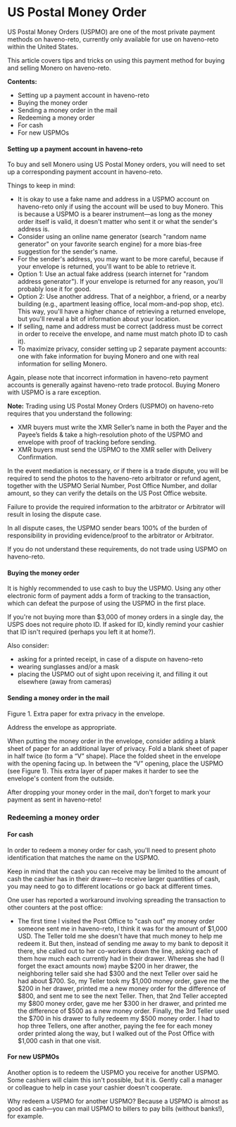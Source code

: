 # US Postal Money Order

US Postal Money Orders (USPMO) are one of the most private payment methods on haveno-reto, currently only available for use on haveno-reto within the United States.

This article covers tips and tricks on using this payment method for buying and selling Monero on haveno-reto.

**Contents:**
- Setting up a payment account in haveno-reto
- Buying the money order
- Sending a money order in the mail
- Redeeming a money order
- For cash
- For new USPMOs

#### Setting up a payment account in haveno-reto

To buy and sell Monero using US Postal Money orders, you will need to set up a corresponding payment account in haveno-reto.

Things to keep in mind:

- It is okay to use a fake name and address in a USPMO account on haveno-reto only if using the account will be used to buy Monero. This is because a USPMO is a bearer instrument—as long as the money order itself is valid, it doesn't matter who sent it or what the sender's address is.
- Consider using an online name generator (search "random name generator" on your favorite search engine) for a more bias-free suggestion for the sender's name.
- For the sender's address, you may want to be more careful, because if your envelope is returned, you'll want to be able to retrieve it.
- Option 1: Use an actual fake address (search internet for "random address generator"). If your envelope is returned for any reason, you'll probably lose it for good.
- Option 2: Use another address. That of a neighbor, a friend, or a nearby building (e.g., apartment leasing office, local mom-and-pop shop, etc). This way, you'll have a higher chance of retrieving a returned envelope, but you'll reveal a bit of information about your location.
- If selling, name and address must be correct (address must be correct in order to receive the envelope, and name must match photo ID to cash it).
- To maximize privacy, consider setting up 2 separate payment accounts: one with fake information for buying Monero and one with real information for selling Monero.

Again, please note that incorrect information in haveno-reto payment accounts is generally against haveno-reto trade protocol. Buying Monero with USPMO is a rare exception.

**Note:** Trading using US Postal Money Orders (USPMO) on haveno-reto requires that you understand the following:
- XMR buyers must write the XMR Seller’s name in both the Payer and the Payee’s fields & take a high-resolution photo of the USPMO and envelope with proof of tracking before sending.
- XMR buyers must send the USPMO to the XMR seller with Delivery Confirmation.

In the event mediation is necessary, or if there is a trade dispute, you will be required to send the photos to the haveno-reto arbitrator or refund agent, together with the USPMO Serial Number, Post Office Number, and dollar amount, so they can verify the details on the US Post Office website.

Failure to provide the required information to the arbitrator or Arbitrator will result in losing the dispute case.

In all dispute cases, the USPMO sender bears 100% of the burden of responsibility in providing evidence/proof to the arbitrator or Arbitrator.

If you do not understand these requirements, do not trade using USPMO on haveno-reto.

#### Buying the money order

It is highly recommended to use cash to buy the USPMO. Using any other electronic form of payment adds a form of tracking to the transaction, which can defeat the purpose of using the USPMO in the first place.

If you're not buying more than $3,000 of money orders in a single day, the USPS does not require photo ID. If asked for ID, kindly remind your cashier that ID isn't required (perhaps you left it at home?).

Also consider:

- asking for a printed receipt, in case of a dispute on haveno-reto
- wearing sunglasses and/or a mask
- placing the USPMO out of sight upon receiving it, and filling it out elsewhere (away from cameras)

#### Sending a money order in the mail
Figure 1. Extra paper for extra privacy in the envelope.

Address the envelope as appropriate.

When putting the money order in the envelope, consider adding a blank sheet of paper for an additional layer of privacy. Fold a blank sheet of paper in half twice (to form a “V” shape). Place the folded sheet in the envelope with the opening facing up. In between the “V” opening, place the USPMO (see Figure 1). This extra layer of paper makes it harder to see the envelope's content from the outside.

After dropping your money order in the mail, don't forget to mark your payment as sent in haveno-reto!

### Redeeming a money order

#### For cash

In order to redeem a money order for cash, you'll need to present photo identification that matches the name on the USPMO.

Keep in mind that the cash you can receive may be limited to the amount of cash the cashier has in their drawer—to receive larger quantities of cash, you may need to go to different locations or go back at different times.

One user has reported a workaround involving spreading the transaction to other counters at the post office:

- The first time I visited the Post Office to "cash out" my money order someone sent me in haveno-reto, I think it was for the amount of $1,000 USD. The Teller told me she doesn't have that much money to help me redeem it. But then, instead of sending me away to my bank to deposit it there, she called out to her co-workers down the line, asking each of them how much each currently had in their drawer. Whereas she had (I forget the exact amounts now) maybe $200 in her drawer, the neighboring teller said she had $300 and the next Teller over said he had about $700. So, my Teller took my $1,000 money order, gave me the $200 in her drawer, printed me a new money order for the difference of $800, and sent me to see the next Teller. Then, that 2nd Teller accepted my $800 money order, gave me her $300 in her drawer, and printed me the difference of $500 as a new money order. Finally, the 3rd Teller used the $700 in his drawer to fully redeem my $500 money order. I had to hop three Tellers, one after another, paying the fee for each money order printed along the way, but I walked out of the Post Office with $1,000 cash in that one visit.

#### For new USPMOs

Another option is to redeem the USPMO you receive for another USPMO. Some cashiers will claim this isn't possible, but it is. Gently call a manager or colleague to help in case your cashier doesn't cooperate.

Why redeem a USPMO for another USPMO? Because a USPMO is almost as good as cash—you can mail USPMO to billers to pay bills (without banks!), for example. 
